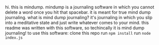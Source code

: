 hi. this is mindump. mindump is a journaling software in which you cannot delete a word once you hit that spacebar. it is meant for true mind dump journaling. what is mind dump journaling? it's journaling in which you slip into a meditative state and just write whatever comes to your mind. this readme was written with this software, so techincally it is mind dump journaling!
to use this software:
clone this repo
run `npm install`
run `node index.js`
